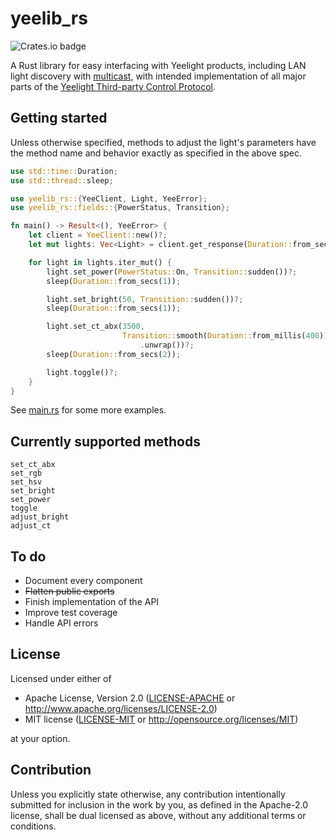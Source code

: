 # yeelib_rs

![Crates.io badge](https://img.shields.io/crates/v/yeelib_rs?style=flat-square)

A Rust library for easy interfacing with Yeelight products, including LAN light discovery
with [multicast](https://en.wikipedia.org/wiki/Multicast), with intended implementation of all major parts of
the [Yeelight Third-party Control Protocol](https://www.yeelight.com/en_US/developer).

## Getting started

Unless otherwise specified, methods to adjust the light's parameters have the method name and behavior exactly as
specified in the above spec.

```rust
use std::time::Duration;
use std::thread::sleep;

use yeelib_rs::{YeeClient, Light, YeeError};
use yeelib_rs::fields::{PowerStatus, Transition};

fn main() -> Result<(), YeeError> {
    let client = YeeClient::new()?;
    let mut lights: Vec<Light> = client.get_response(Duration::from_secs(1));

    for light in lights.iter_mut() {
        light.set_power(PowerStatus::On, Transition::sudden())?;
        sleep(Duration::from_secs(1));

        light.set_bright(50, Transition::sudden())?;
        sleep(Duration::from_secs(1));

        light.set_ct_abx(3500,
                         Transition::smooth(Duration::from_millis(400))
                             .unwrap())?;
        sleep(Duration::from_secs(2));

        light.toggle()?;
    }
}

```

See [main.rs](src/bin/main.rs) for some more examples.

## Currently supported methods

```
set_ct_abx
set_rgb
set_hsv
set_bright
set_power
toggle
adjust_bright
adjust_ct
```

## To do

- Document every component
- ~~Flatten public exports~~
- Finish implementation of the API
- Improve test coverage
- Handle API errors

## License

Licensed under either of

* Apache License, Version 2.0
  ([LICENSE-APACHE](LICENSE-APACHE) or http://www.apache.org/licenses/LICENSE-2.0)
* MIT license
  ([LICENSE-MIT](LICENSE-MIT) or http://opensource.org/licenses/MIT)

at your option.

## Contribution

Unless you explicitly state otherwise, any contribution intentionally submitted for inclusion in the work by you, as
defined in the Apache-2.0 license, shall be dual licensed as above, without any additional terms or conditions.